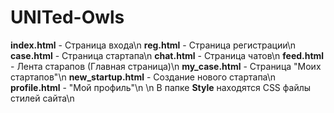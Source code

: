 # UNITed-Owls

**index.html** - Страница входа\n
**reg.html** - Страница регистрации\n
**case.html** - Страница стартапа\n
**chat.html** - Страница чатов\n
**feed.html** - Лента старапов (Главная страница)\n
**my_case.html** - Страница "Моих стартапов"\n
**new_startup.html** - Создание нового стартапа\n
**profile.html** - "Мой профиль"\n
\n
В папке **Style** находятся CSS файлы стилей сайта\n
